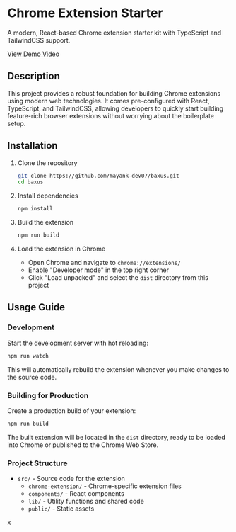# Chrome Extension Starter

A modern, React-based Chrome extension starter kit with TypeScript and TailwindCSS support.

<!-- Consider converting demo.mov to a GIF for better GitHub compatibility -->
<!-- ![Demo](src/public/demo.gif) -->

[View Demo Video](src/public/demo.mov)

## Description

This project provides a robust foundation for building Chrome extensions using modern web technologies. It comes pre-configured with React, TypeScript, and TailwindCSS, allowing developers to quickly start building feature-rich browser extensions without worrying about the boilerplate setup.

## Installation

1. Clone the repository

   ```bash
   git clone https://github.com/mayank-dev07/baxus.git
   cd baxus
   ```

2. Install dependencies

   ```bash
   npm install
   ```

3. Build the extension

   ```bash
   npm run build
   ```

4. Load the extension in Chrome
   - Open Chrome and navigate to `chrome://extensions/`
   - Enable "Developer mode" in the top right corner
   - Click "Load unpacked" and select the `dist` directory from this project

## Usage Guide

### Development

Start the development server with hot reloading:

```bash
npm run watch
```

This will automatically rebuild the extension whenever you make changes to the source code.

### Building for Production

Create a production build of your extension:

```bash
npm run build
```

The built extension will be located in the `dist` directory, ready to be loaded into Chrome or published to the Chrome Web Store.

### Project Structure

- `src/` - Source code for the extension
  - `chrome-extension/` - Chrome-specific extension files
  - `components/` - React components
  - `lib/` - Utility functions and shared code
  - `public/` - Static assets

<!-- ## Technologies Used

- [React](https://reactjs.org/) - UI library
- [TypeScript](https://www.typescriptlang.org/) - Typed JavaScript
- [Vite](https://vitejs.dev/) - Build tool and development server
- [TailwindCSS](https://tailwindcss.com/) - Utility-first CSS framework
- [Chrome Extension API](https://developer.chrome.com/docs/extensions/reference/) - Browser extension APIs
- [class-variance-authority](https://cva.style/docs) - Creating consistent component APIs
- [Lucide React](https://lucide.dev/) - Icon library -->

<!-- ## Contributing Guidelines

1. Fork the repository
2. Create a feature branch
   ```bash
   git checkout -b feature/amazing-feature
   ```
3. Commit your changes
   ```bash
   git commit -m 'Add some amazing feature'
   ```
4. Push to the branch
   ```bash
   git push origin feature/amazing-feature
   ```
5. Open a Pull Request

### Code Style

This project uses ESLint to enforce code style. Before submitting a pull request, please make sure your code passes the linting checks by running:

```bash
npm run lint
``` -->

x
